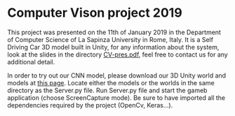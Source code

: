 # Computer Vison project 2019

This project was presented on the 11th of January 2019 in the Department of Computer Science of La Sapinza University in Rome, Italy. It is a Self Driving Car 3D model built in Unity, for any information about the system, look at the slides in the directory [CV-pres.pdf](https://github.com/matteoprata/self-deiving-car-cnn/blob/master/CV-pres.pdf), feel free to contact us for any additional detail.

In order to try out our CNN model, please download our 3D Unity world and models at [this page](https://drive.google.com/drive/folders/1IYWDhFTBd9vCNAf542-1642-hCGFpt-Y?usp=sharing). Locate either the models or the worlds in the same directory as the Server.py file. Run Server.py file and start the gameb application (choose ScreenCapture mode). Be sure to have imported all the dependencies required by the project (OpenCv, Keras...).
